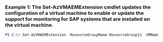 ### Example 1: The Set-AzVMAEMExtension cmdlet updates the configuration of a virtual machine to enable or update the support for monitoring for SAP systems that are installed on the virtual machine.
```powershell
PS C:\> Set-AzVMAEMExtension -ResourceGroupName ResourceGroup11 -VMName contoso-server
```

